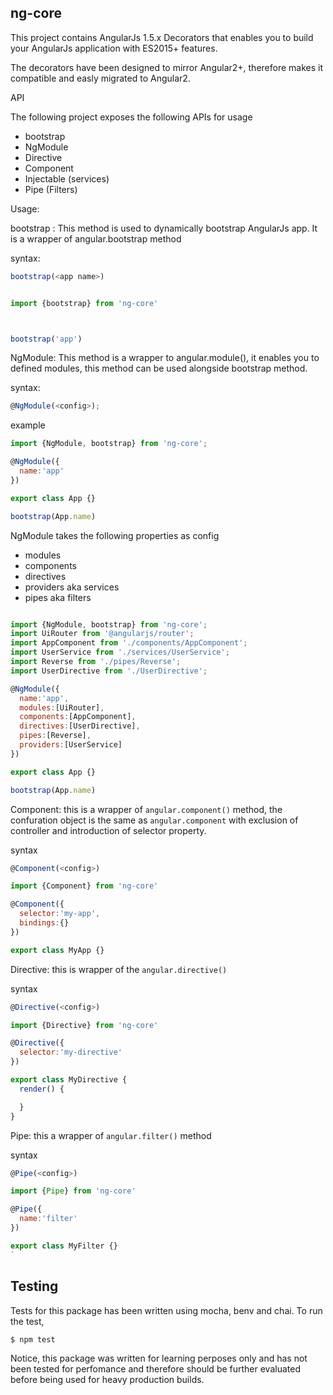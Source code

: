 ## ng-core
This project contains AngularJs 1.5.x Decorators that enables you to build your AngularJs application with ES2015+ features.

The decorators have been designed to mirror Angular2+, therefore makes it compatible and easly migrated to Angular2.

API

The following project exposes the following APIs for usage
 - bootstrap
 - NgModule
 - Directive
 - Component
 - Injectable (services)
 - Pipe (Filters)


 Usage:

 bootstrap : This method is used to dynamically bootstrap AngularJs app. It is a wrapper of angular.bootstrap method

 syntax:
 ```js
bootstrap(<app name>)
```

 ```js

import {bootstrap} from 'ng-core'



bootstrap('app')

 ```

 NgModule: This method is a wrapper to angular.module(), it enables you to defined modules, this method can be used alongside bootstrap method.

syntax:
```js
@NgModule(<config>);
```
example

```js
import {NgModule, bootstrap} from 'ng-core';

@NgModule({
  name:'app'
})

export class App {}

bootstrap(App.name)

```
NgModule takes the following properties as config
  - modules
  - components
  - directives
  - providers aka services
  - pipes aka filters

```js

import {NgModule, bootstrap} from 'ng-core';
import UiRouter from '@angularjs/router';
import AppComponent from './components/AppComponent';
import UserService from './services/UserService';
import Reverse from './pipes/Reverse';
import UserDirective from './UserDirective';

@NgModule({
  name:'app',
  modules:[UiRouter],
  components:[AppComponent],
  directives:[UserDirective],
  pipes:[Reverse],
  providers:[UserService]
})

export class App {}

bootstrap(App.name)

```

Component: this is a wrapper of `angular.component()` method, the confuration object is the same as `angular.component` with exclusion of controller and introduction of selector property.

syntax
```js
@Component(<config>)
```

```js
import {Component} from 'ng-core'

@Component({
  selector:'my-app',
  bindings:{}
})

export class MyApp {}

```

Directive: this is wrapper of the `angular.directive()`


syntax
```js
@Directive(<config>)
```

```js
import {Directive} from 'ng-core'

@Directive({
  selector:'my-directive'
})

export class MyDirective {
  render() {

  }
}

```

Pipe: this a wrapper of `angular.filter()` method

syntax
```js
@Pipe(<config>)
```

```js
import {Pipe} from 'ng-core'

@Pipe({
  name:'filter'
})

export class MyFilter {}
`
```
## Testing
Tests for this package has been written using mocha, benv and chai. To run the test,
```
$ npm test
```

Notice, this package was written for learning perposes only and has not been tested for perfomance and therefore should be further evaluated before being used for heavy production builds.




